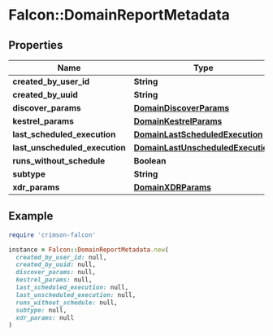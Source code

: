 # Falcon::DomainReportMetadata

## Properties

| Name | Type | Description | Notes |
| ---- | ---- | ----------- | ----- |
| **created_by_user_id** | **String** |  |  |
| **created_by_uuid** | **String** |  |  |
| **discover_params** | [**DomainDiscoverParams**](DomainDiscoverParams.md) |  | [optional] |
| **kestrel_params** | [**DomainKestrelParams**](DomainKestrelParams.md) |  | [optional] |
| **last_scheduled_execution** | [**DomainLastScheduledExecution**](DomainLastScheduledExecution.md) |  | [optional] |
| **last_unscheduled_execution** | [**DomainLastUnscheduledExecution**](DomainLastUnscheduledExecution.md) |  |  |
| **runs_without_schedule** | **Boolean** |  |  |
| **subtype** | **String** |  |  |
| **xdr_params** | [**DomainXDRParams**](DomainXDRParams.md) |  | [optional] |

## Example

```ruby
require 'crimson-falcon'

instance = Falcon::DomainReportMetadata.new(
  created_by_user_id: null,
  created_by_uuid: null,
  discover_params: null,
  kestrel_params: null,
  last_scheduled_execution: null,
  last_unscheduled_execution: null,
  runs_without_schedule: null,
  subtype: null,
  xdr_params: null
)
```

